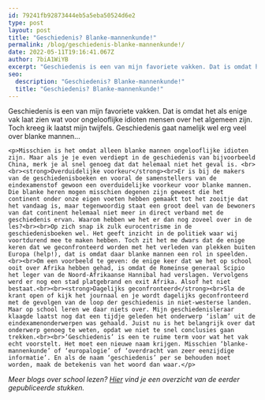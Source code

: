 ```yaml
---
id: 79241fb92873444eb5a5eba50524d6e2
type: post
layout: post
title: "Geschiedenis? Blanke-mannenkunde!"
permalink: /blog/geschiedenis-blanke-mannenkunde!/
date: 2022-05-11T19:16:41.067Z
author: 7biA1WiYB
excerpt: "Geschiedenis is een van mijn favoriete vakken. Dat is omdat het als enige vak laat zien wat voor ongelooflijke idioten mensen over het algemeen zijn. Toch kreeg ik laatst mijn twijfels. Geschiedenis gaat namelijk wel erg veel over blanke mannen…   "
seo:
  description: "Geschiedenis? Blanke-mannenkunde!"
  title: "Geschiedenis? Blanke-mannenkunde!"
---
```

Geschiedenis is een van mijn favoriete vakken. Dat is omdat het als enige vak laat zien wat voor ongelooflijke idioten mensen over het algemeen zijn. Toch kreeg ik laatst mijn twijfels. Geschiedenis gaat namelijk wel erg veel over blanke mannen…   

    <p>Misschien is het omdat alleen blanke mannen ongelooflijke idioten zijn. Maar als je je even verdiept in de geschiedenis van bijvoorbeeld China, merk je al snel genoeg dat dat helemaal niet het geval is. <br><br><strong>Overduidelijke voorkeur</strong><br>Er is bij de makers van de geschiedenisboeken en vooral de samenstellers van de eindexamenstof gewoon een overduidelijke voorkeur voor blanke mannen. Die blanke heren mogen misschien degenen zijn geweest die het continent onder onze eigen voeten hebben gemaakt tot het zooitje dat het vandaag is, maar tegenwoordig staat een groot deel van de bewoners van dat continent helemaal niet meer in direct verband met de geschiedenis ervan. Waarom hebben we het er dan nog zoveel over in de les?<br><br>Op zich snap ik zulk eurocentrisme in de geschiedenisboeken wel. Het geeft inzicht in de politiek waar wij voortdurend mee te maken hebben. Toch zit het me dwars dat de enige keren dat we geconfronteerd worden met het verleden van plekken buiten Europa (help!), dat is omdat daar blanke mannen een rol in speelden.<br><br>Om een voorbeeld te geven: de enige keer dat we het op school ooit over Afrika hebben gehad, is omdat de Romeinse generaal Scipio het leger van de Noord-Afrikaanse Hannibal had verslagen. Vervolgens werd er nog een stad platgebrand en exit Afrika. Alsof het niet bestaat.<br><br><strong>Dagelijks geconfronteerd</strong><br>Sla de krant open of kijk het journaal en je wordt dagelijks geconfronteerd met de gevolgen van de loop der geschiedenis in niet-westerse landen. Maar op school leren we daar niets over. Mijn geschiedenisleraar klaagde laatst nog dat een tijdje geleden het onderwerp ‘islam’ uit de eindexamenonderwerpen was gehaald. Juist nu is het belangrijk over dat onderwerp genoeg te weten, opdat we niet te snel conclusies gaan trekken.<br><br>‘Geschiedenis’ is een te ruime term voor wat het vak echt voorstelt. Het moet een nieuwe naam krijgen. Misschien ‘blanke-mannenkunde’ of ‘europalogie’ of ‘overdracht van zeer eenzijdige informatie’. En als de naam ‘geschiedenis’ per se behouden moet worden, maak de betekenis van het woord dan waar.</p>
<p><em>Meer blogs over school lezen? <a href="https://7dagen.netlify.app/onderwijsblogs">Hier</a> vind je een overzicht van de eerder gepubliceerde stukken.</em></p>  
